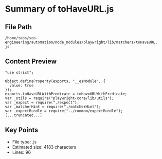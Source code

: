 # Summary of toHaveURL.js
  
## File Path
`/home/tabs/seo-engineering/automation/node_modules/playwright/lib/matchers/toHaveURL.js`

## Content Preview
```
"use strict";

Object.defineProperty(exports, "__esModule", {
  value: true
});
exports.toHaveURLWithPredicate = toHaveURLWithPredicate;
var _utils = require("playwright-core/lib/utils");
var _expect = require("./expect");
var _matcherHint = require("./matcherHint");
var _expectBundle = require("../common/expectBundle");
[...truncated...]
```

## Key Points
- File type: .js
- Estimated size: 4183 characters
- Lines: 96
